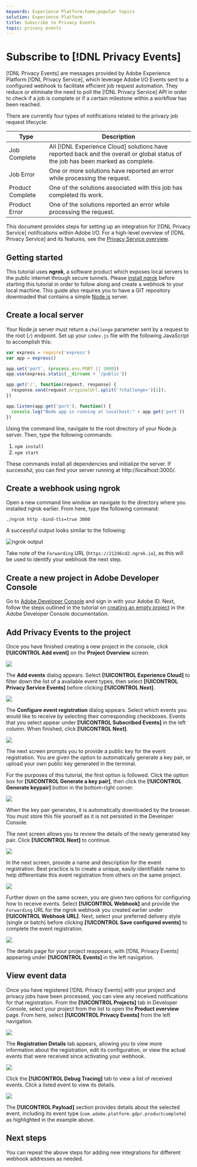 ```yaml
---
keywords: Experience Platform;home;popular topics
solution: Experience Platform
title: Subscribe to Privacy Events
topic: privacy events
---
```


# Subscribe to [!DNL Privacy Events]

[!DNL Privacy Events] are messages provided by Adobe Experience Platform [!DNL Privacy Service], which leverage Adobe I/O Events sent to a configured webhook to facilitate efficient job request automation. They reduce or eliminate the need to poll the [!DNL Privacy Service] API in order to check if a job is complete or if a certain milestone within a workflow has been reached.

There are currently four types of notifications related to the privacy job request lifecycle:

Type | Description
--- | ---
Job Complete | All [!DNL Experience Cloud] solutions have reported back and the overall or global status of the job has been marked as complete.
Job Error | One or more solutions have reported an error while processing the request.
Product Complete | One of the solutions associated with this job has completed its work.
Product Error | One of the solutions reported an error while processing the request.

This document provides steps for setting up an integration for [!DNL Privacy Service] notifications within Adobe I/O. For a high-level overview of [!DNL Privacy Service] and its features, see the [Privacy Service overview](home.md).

## Getting started

This tutorial uses **ngrok**, a software product which exposes local servers to the public internet through secure tunnels. Please [install ngrok](https://ngrok.com/download) before starting this tutorial in order to follow along and create a webhook to your local machine. This guide also requires you to have a GIT repository downloaded that contains a simple [Node.js](https://nodejs.org/) server.

## Create a local server

Your Node.js server must return a `challenge` parameter sent by a request to the root (`/`) endpoint. Set up your `index.js` file with the following JavaScript to accomplish this:

```js
var express = require('express')
var app = express()

app.set('port', (process.env.PORT || 3000))
app.use(express.static(__dirname + '/public'))

app.get('/', function(request, response) {
  response.send(request.originalUrl.split('?challenge=')[1]);
})

app.listen(app.get('port'), function() {
  console.log("Node app is running at localhost:" + app.get('port'))
})
```

Using the command line, navigate to the root directory of your Node.js server. Then, type the following commands:

1. `npm install`
1. `npm start`

These commands install all dependencies and initialize the server. If successful, you can find your server running at http://localhost:3000/.

## Create a webhook using ngrok

Open a new command line window an navigate to the directory where you installed ngrok earlier. From here, type the following command:

```shell
./ngrok http -bind-tls=true 3000
```

A successful output looks similar to the following:

![ngrok output](images/privacy-events/ngrok-output.png)

Take note of the `Forwarding` URL (`https://212d6cd2.ngrok.io`), as this will be used to identify your webhook the next step.

## Create a new project in Adobe Developer Console

Go to [Adobe Developer Console](https://www.adobe.com/go/devs_console_ui) and sign in with your Adobe ID. Next, follow the steps outlined in the tutorial on [creating an empty project](https://www.adobe.io/apis/experienceplatform/console/docs.html#!AdobeDocs/adobeio-console/master/projects-empty.md) in the Adobe Developer Console documentation.

## Add Privacy Events to the project

Once you have finished creating a new project in the console, click **[!UICONTROL Add event]** on the **Project Overview** screen.

![](./images/privacy-events/add-event-button.png)

The **Add events** dialog appears. Select **[!UICONTROL Experience Cloud]** to filter down the list of a available event types, then select **[!UICONTROL Privacy Service Events]** before clicking **[!UICONTROL Next]**.

![](./images/privacy-events/add-privacy-events.png)

The **Configure event registration** dialog appears. Select which events you would like to receive by selecting their corresponding checkboxes. Events that you select appear under **[!UICONTROL Subscribed Events]** in the left column. When finished, click **[!UICONTROL Next]**.

![](./images/privacy-events/choose-subscriptions.png)

The next screen prompts you to provide a public key for the event registration. You are given the option to automatically generate a key pair, or upload your own public key generated in the terminal.

For the purposes of this tutorial, the first option is followed. Click the option box for **[!UICONTROL Generate a key pair]**, then click the **[!UICONTROL Generate keypair]** button in the bottom-right corner.

![](./images/privacy-events/generate-key-value.png)

When the key pair generates, it is automatically downloaded by the browser. You must store this file yourself as it is not persisted in the Developer Console.

The next screen allows you to review the details of the newly generated key pair. Click **[!UICONTROL Next]** to continue.

![](./images/privacy-events/keypair-generated.png)

In the next screen, provide a name and description for the event registration. Best practice is to create a unique, easily identifiable name to help differentiate this event registration from others on the same project.

![](./images/privacy-events/event-details.png)

Further down on the same screen, you are given two options for configuring how to receive events. Select **[!UICONTROL Webhook]** and provide the `Forwarding` URL for the ngrok webhook you created earlier under **[!UICONTROL Webhook URL]**. Next, select your preferred delivery style (single or batch) before clicking **[!UICONTROL Save configured events]** to complete the event registration.

![](./images/privacy-events/webhook-details.png)

The details page for your project reappears, with [!DNL Privacy Events] appearing under **[!UICONTROL Events]** in the left navigation.

## View event data

Once you have registered [!DNL Privacy Events] with your project and privacy jobs have been processed, you can view any received notifications for that registration. From the **[!UICONTROL Projects]** tab in Developer Console, select your project from the list to open the **Product overview** page. From here, select **[!UICONTROL Privacy Events]** from the left navigation.

![](./images/privacy-events/events-left-nav.png)

The **Registration Details** tab appears, allowing you to view more information about the registration, edit its configuration, or view the actual events that were received since activating your webhook. 

![](./images/privacy-events/registration-details.png)

Click the **[!UICONTROL Debug Tracing]** tab to view a list of received events. Click a listed event to view its details.

![](images/privacy-events/debug-tracing.png)

The **[!UICONTROL Payload]** section provides details about the selected event, including its event type (`com.adobe.platform.gdpr.productcomplete`) as highlighted in the example above.

## Next steps

You can repeat the above steps for adding new integrations for different webhook addresses as needed.
